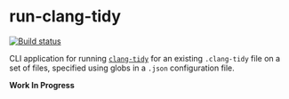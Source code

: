 # run-clang-tidy <!-- omit in toc -->

[![Build status](https://github.com/lmapii/run-clang-tidy/workflows/ci/badge.svg)](https://github.com/lmapii/run-clang-tidy/actions)

CLI application for running [`clang-tidy`](https://clang.llvm.org/docs/ClangFormat.html) for an existing `.clang-tidy` file on a set of files, specified using globs in a `.json` configuration file.

**Work In Progress**